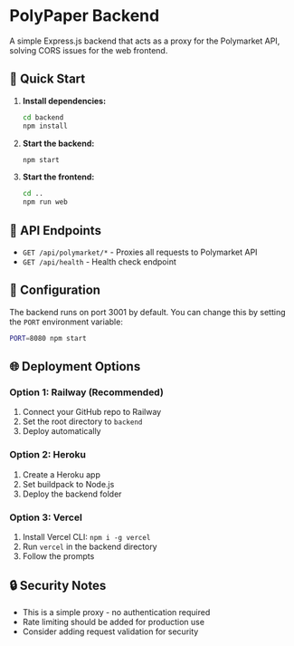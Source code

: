 # PolyPaper Backend

A simple Express.js backend that acts as a proxy for the Polymarket API, solving CORS issues for the web frontend.

## 🚀 Quick Start

1. **Install dependencies:**
   ```bash
   cd backend
   npm install
   ```

2. **Start the backend:**
   ```bash
   npm start
   ```

3. **Start the frontend:**
   ```bash
   cd ..
   npm run web
   ```

## 📡 API Endpoints

- `GET /api/polymarket/*` - Proxies all requests to Polymarket API
- `GET /api/health` - Health check endpoint

## 🔧 Configuration

The backend runs on port 3001 by default. You can change this by setting the `PORT` environment variable:

```bash
PORT=8080 npm start
```

## 🌐 Deployment Options

### Option 1: Railway (Recommended)
1. Connect your GitHub repo to Railway
2. Set the root directory to `backend`
3. Deploy automatically

### Option 2: Heroku
1. Create a Heroku app
2. Set buildpack to Node.js
3. Deploy the backend folder

### Option 3: Vercel
1. Install Vercel CLI: `npm i -g vercel`
2. Run `vercel` in the backend directory
3. Follow the prompts

## 🔒 Security Notes

- This is a simple proxy - no authentication required
- Rate limiting should be added for production use
- Consider adding request validation for security
